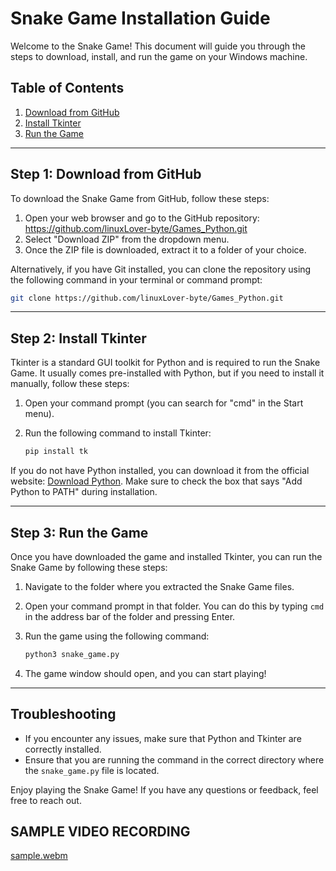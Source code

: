 
# Snake Game Installation Guide

Welcome to the Snake Game! This document will guide you through the steps to download, install, and run the game on your Windows machine.

## Table of Contents
1. [Download from GitHub](#step-1-download-from-github)
2. [Install Tkinter](#step-2-install-tkinter)
3. [Run the Game](#step-3-run-the-game)

---

## Step 1: Download from GitHub

To download the Snake Game from GitHub, follow these steps:

1. Open your web browser and go to the GitHub repository: https://github.com/linuxLover-byte/Games_Python.git
3. Select "Download ZIP" from the dropdown menu.
4. Once the ZIP file is downloaded, extract it to a folder of your choice.

Alternatively, if you have Git installed, you can clone the repository using the following command in your terminal or command prompt:

```bash
git clone https://github.com/linuxLover-byte/Games_Python.git
```

---

## Step 2: Install Tkinter

Tkinter is a standard GUI toolkit for Python and is required to run the Snake Game. It usually comes pre-installed with Python, but if you need to install it manually, follow these steps:

1. Open your command prompt (you can search for "cmd" in the Start menu).
2. Run the following command to install Tkinter:

   ```bash
   pip install tk
   ```

If you do not have Python installed, you can download it from the official website: [Download Python](https://www.python.org/downloads/). Make sure to check the box that says "Add Python to PATH" during installation.

---

## Step 3: Run the Game

Once you have downloaded the game and installed Tkinter, you can run the Snake Game by following these steps:

1. Navigate to the folder where you extracted the Snake Game files.
2. Open your command prompt in that folder. You can do this by typing `cmd` in the address bar of the folder and pressing Enter.
3. Run the game using the following command:

   ```bash
   python3 snake_game.py
   ```

4. The game window should open, and you can start playing!

---

## Troubleshooting

- If you encounter any issues, make sure that Python and Tkinter are correctly installed.
- Ensure that you are running the command in the correct directory where the `snake_game.py` file is located.

Enjoy playing the Snake Game! If you have any questions or feedback, feel free to reach out.


## SAMPLE VIDEO RECORDING

[sample.webm](https://github.com/user-attachments/assets/cfbbc361-cb93-42ef-89ec-d16caeebba54)




